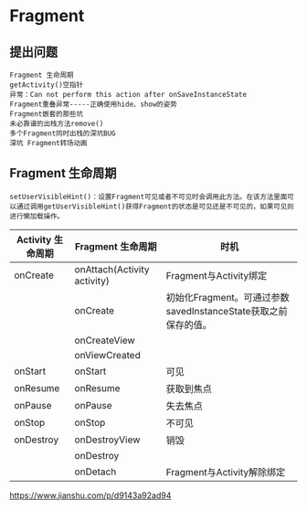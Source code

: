 # Fragment 

## 提出问题

    Fragment 生命周期
    getActivity()空指针
    异常：Can not perform this action after onSaveInstanceState
    Fragment重叠异常-----正确使用hide、show的姿势
    Fragment嵌套的那些坑
    未必靠谱的出栈方法remove()
    多个Fragment同时出栈的深坑BUG
    深坑 Fragment转场动画

## Fragment 生命周期

    setUserVisibleHint()：设置Fragment可见或者不可见时会调用此方法。在该方法里面可以通过调用getUserVisibleHint()获得Fragment的状态是可见还是不可见的，如果可见则进行懒加载操作。

|Activity 生命周期|Fragment 生命周期|时机|
|---|---|---|
|onCreate|onAttach(Activity activity)|Fragment与Activity绑定|
||onCreate|初始化Fragment。可通过参数savedInstanceState获取之前保存的值。|
||onCreateView||
||onViewCreated||
|onStart|onStart|可见|
|onResume|onResume|获取到焦点|
|onPause|onPause|失去焦点|
|onStop|onStop|不可见|
|onDestroy|onDestroyView|销毁|
||onDestroy||
||onDetach|Fragment与Activity解除绑定|


https://www.jianshu.com/p/d9143a92ad94